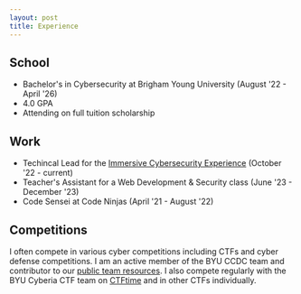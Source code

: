 ```yaml
---
layout: post
title: Experience
---
```


## School
- Bachelor's in Cybersecurity at Brigham Young University (August '22 - April '26)
- 4.0 GPA
- Attending on full tuition scholarship

## Work
- Techincal Lead for the [Immersive Cybersecurity Experience](https://cybercamps.byu.edu/immersive-cybersecurity-experience-ice) (October '22 - current)
- Teacher's Assistant for a Web Development & Security class (June '23 - December '23)
- Code Sensei at Code Ninjas (April '21 - August '22)

## Competitions
I often compete in various cyber competitions including CTFs and cyber defense competitions. I am an active member of the BYU CCDC team and contributor to our [public team resources](https://github.com/BYU-CCDC/public-ccdc-resources). I also compete regularly with the BYU Cyberia CTF team on [CTFtime](https://ctftime.org/team/155711) and in other CTFs individually.

